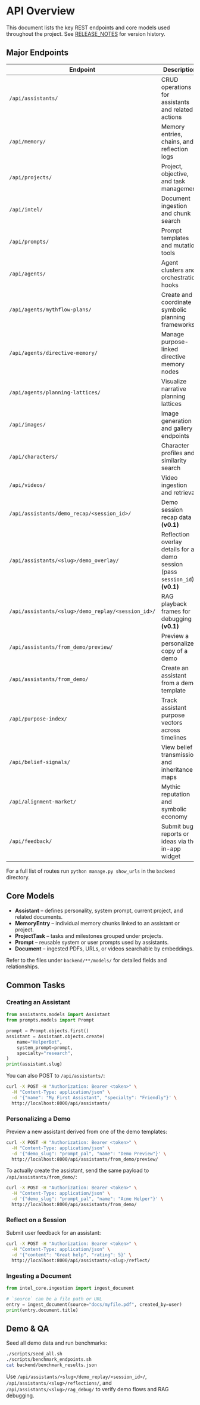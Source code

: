 # API Overview

This document lists the key REST endpoints and core models used throughout the project. See [RELEASE_NOTES](RELEASE_NOTES.md) for version history.

## Major Endpoints

| Endpoint | Description |
| --- | --- |
| `/api/assistants/` | CRUD operations for assistants and related actions |
| `/api/memory/` | Memory entries, chains, and reflection logs |
| `/api/projects/` | Project, objective, and task management |
| `/api/intel/` | Document ingestion and chunk search |
| `/api/prompts/` | Prompt templates and mutation tools |
| `/api/agents/` | Agent clusters and orchestration hooks |
| `/api/agents/mythflow-plans/` | Create and coordinate symbolic planning frameworks |
| `/api/agents/directive-memory/` | Manage purpose-linked directive memory nodes |
| `/api/agents/planning-lattices/` | Visualize narrative planning lattices |
| `/api/images/` | Image generation and gallery endpoints |
| `/api/characters/` | Character profiles and similarity search |
| `/api/videos/` | Video ingestion and retrieval |
| `/api/assistants/demo_recap/<session_id>/` | Demo session recap data **(v0.1)** |
| `/api/assistants/<slug>/demo_overlay/` | Reflection overlay details for a demo session (pass `session_id`) **(v0.1)** |
| `/api/assistants/<slug>/demo_replay/<session_id>/` | RAG playback frames for debugging **(v0.1)** |
| `/api/assistants/from_demo/preview/` | Preview a personalized copy of a demo |
| `/api/assistants/from_demo/` | Create an assistant from a demo template |
| `/api/purpose-index/` | Track assistant purpose vectors across timelines |
| `/api/belief-signals/` | View belief transmission and inheritance maps |
| `/api/alignment-market/` | Mythic reputation and symbolic economy |
| `/api/feedback/` | Submit bug reports or ideas via the in-app widget |

For a full list of routes run `python manage.py show_urls` in the `backend` directory.

## Core Models

- **Assistant** – defines personality, system prompt, current project, and related documents.
- **MemoryEntry** – individual memory chunks linked to an assistant or project.
- **ProjectTask** – tasks and milestones grouped under projects.
- **Prompt** – reusable system or user prompts used by assistants.
- **Document** – ingested PDFs, URLs, or videos searchable by embeddings.

Refer to the files under `backend/**/models/` for detailed fields and relationships.

## Common Tasks

### Creating an Assistant

```python
from assistants.models import Assistant
from prompts.models import Prompt

prompt = Prompt.objects.first()
assistant = Assistant.objects.create(
    name="HelperBot",
    system_prompt=prompt,
    specialty="research",
)
print(assistant.slug)
```

You can also POST to `/api/assistants/`:

```bash
curl -X POST -H "Authorization: Bearer <token>" \
  -H "Content-Type: application/json" \
  -d '{"name": "My First Assistant", "specialty": "Friendly"}' \
  http://localhost:8000/api/assistants/
```

### Personalizing a Demo

Preview a new assistant derived from one of the demo templates:

```bash
curl -X POST -H "Authorization: Bearer <token>" \
  -H "Content-Type: application/json" \
  -d '{"demo_slug": "prompt_pal", "name": "Demo Preview"}' \
  http://localhost:8000/api/assistants/from_demo/preview/
```

To actually create the assistant, send the same payload to `/api/assistants/from_demo/`:

```bash
curl -X POST -H "Authorization: Bearer <token>" \
  -H "Content-Type: application/json" \
  -d '{"demo_slug": "prompt_pal", "name": "Acme Helper"}' \
  http://localhost:8000/api/assistants/from_demo/
```

### Reflect on a Session

Submit user feedback for an assistant:

```bash
curl -X POST -H "Authorization: Bearer <token>" \
  -H "Content-Type: application/json" \
  -d '{"content": "Great help", "rating": 5}' \
  http://localhost:8000/api/assistants/<slug>/reflect/
```

### Ingesting a Document

```python
from intel_core.ingestion import ingest_document

# `source` can be a file path or URL
entry = ingest_document(source="docs/myfile.pdf", created_by=user)
print(entry.document.title)
```

## Demo & QA

Seed all demo data and run benchmarks:

```bash
./scripts/seed_all.sh
./scripts/benchmark_endpoints.sh
cat backend/benchmark_results.json
```

Use `/api/assistants/<slug>/demo_replay/<session_id>/`,
`/api/assistants/<slug>/reflections/`, and `/api/assistants/<slug>/rag_debug/`
to verify demo flows and RAG debugging.
